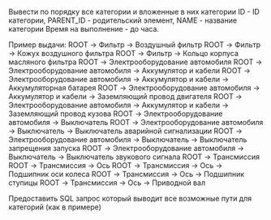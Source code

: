 Вывести по порядку все категории и вложенные в них категории
ID - ID категории, PARENT_ID - родительский элемент, NAME - название категории
Время на выполнение - до часа. 

Пример выдачи:
ROOT -> Фильтр -> Воздушный фильтр
ROOT -> Фильтр -> Кожух воздушного фильтра
ROOT -> Фильтр -> Кольцо корпуса масляного фильтра
ROOT -> Электрооборудование автомобиля
ROOT -> Электрооборудование автомобиля -> Аккумулятор и кабели
ROOT -> Электрооборудование автомобиля -> Аккумулятор и кабели -> Аккумуляторная батарея
ROOT -> Электрооборудование автомобиля -> Аккумулятор и кабели -> Заземляющий провод двигателя
ROOT -> Электрооборудование автомобиля -> Аккумулятор и кабели -> Заземляющий провод кузова
ROOT -> Электрооборудование автомобиля -> Выключатель
ROOT -> Электрооборудование автомобиля -> Выключатель -> Выключатель аварийной сигнализации
ROOT -> Электрооборудование автомобиля -> Выключатель -> Выключатель запрещения запуска
ROOT -> Электрооборудование автомобиля -> Выключатель -> Выключатель звукового сигнала
ROOT -> Трансмиссия
ROOT -> Трансмиссия -> Ось
ROOT -> Трансмиссия -> Ось -> Подшипник оси колеса
ROOT -> Трансмиссия -> Ось -> Подшипник ступицы
ROOT -> Трансмиссия -> Ось -> Приводной вал

Предоставить SQL запрос который выводит все возможные пути для категорий (как в примере)